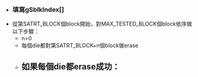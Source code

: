 - ### 填寫gSblkIndex[]
- 從第SATRT_BLOCK個block開始，對MAX_TESTED_BLOCK個block依序做以下步驟：
	- n=0
	- 每個die都對第SATRT_BLOCK+n個block做erase
	- 如果每個die都erase成功：
		-